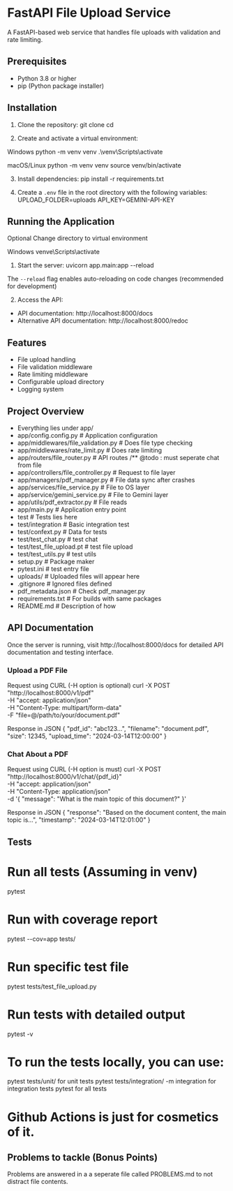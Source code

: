 # FastAPI File Upload Service

A FastAPI-based web service that handles file uploads with validation and rate limiting.

## Prerequisites

- Python 3.8 or higher
- pip (Python package installer)

## Installation

1. Clone the repository:
git clone <repository-url>
cd <project-directory>

2. Create and activate a virtual environment:

Windows
python -m venv venv
.\venv\Scripts\activate

macOS/Linux
python -m venv venv
source venv/bin/activate

3. Install dependencies:
pip install -r requirements.txt

4. Create a `.env` file in the root directory with the following variables:
UPLOAD_FOLDER=uploads
API_KEY=GEMINI-API-KEY


## Running the Application

Optional
Change directory to virtual environment

Windows
venve\Scripts\activate


1. Start the server:
uvicorn app.main:app --reload

The `--reload` flag enables auto-reloading on code changes (recommended for development)

2. Access the API:
- API documentation: http://localhost:8000/docs
- Alternative API documentation: http://localhost:8000/redoc

## Features

- File upload handling
- File validation middleware
- Rate limiting middleware
- Configurable upload directory
- Logging system

## Project Overview

- Everything lies under app/
- app/config.config.py # Application configuration
- app/middlewares/file_validation.py # Does file type checking
- app/middlewares/rate_limit.py # Does rate limiting
- app/routers/file_router.py # API routes /** @todo : must seperate chat from file
- app/controllers/file_controller.py # Request to file layer
- app/managers/pdf_manager.py # File data sync after crashes
- app/services/file_service.py # File to OS layer
- app/service/gemini_service.py # File to Gemini layer
- app/utils/pdf_extractor.py # File reads
- app/main.py # Application entry point
- test # Tests lies here
- test/integration # Basic integration test
- test/confext.py # Data for tests
- test/test_chat.py # test chat
- test/test_file_upload.pt # test file upload
- test/test_utils.py # test utils
- setup.py # Package maker
- pytest.ini # test entry file
- uploads/ # Uploaded files will appear here
- .gitignore # Ignored files defined
- pdf_metadata.json # Check pdf_manager.py
- requirements.txt # For builds with same packages
- README.md # Description of how

## API Documentation

Once the server is running, visit http://localhost:8000/docs for detailed API documentation and testing interface.

### Upload a PDF File
Request using CURL (-H option is optional)
curl -X POST "http://localhost:8000/v1/pdf" \
-H "accept: application/json" \
-H "Content-Type: multipart/form-data" \
-F "file=@/path/to/your/document.pdf"

Response in JSON
{
"pdf_id": "abc123...",
"filename": "document.pdf",
"size": 12345,
"upload_time": "2024-03-14T12:00:00"
}

### Chat About a PDF
Request using CURL (-H option is must)
curl -X POST "http://localhost:8000/v1/chat/{pdf_id}" \
-H "accept: application/json" \
-H "Content-Type: application/json" \
-d '{
"message": "What is the main topic of this document?"
}'

Response in JSON
{
"response": "Based on the document content, the main topic is...",
"timestamp": "2024-03-14T12:01:00"
}

## Tests
# Run all tests (Assuming in venv)
pytest

# Run with coverage report
pytest --cov=app tests/

# Run specific test file
pytest tests/test_file_upload.py

# Run tests with detailed output
pytest -v

# To run the tests locally, you can use:
pytest tests/unit/ for unit tests
pytest tests/integration/ -m integration for integration tests
pytest for all tests

# Github Actions is just for cosmetics of it.


## Problems to tackle (Bonus Points)
Problems are answered in a a seperate file called PROBLEMS.md to not distract file contents.